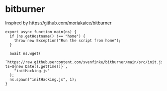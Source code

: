 # bitburner

Inspired by https://github.com/moriakaice/bitburner

```
export async function main(ns) {
  if (ns.getHostname() !== "home") {
    throw new Exception("Run the script from home");
  }

  await ns.wget(
    `https://raw.githubusercontent.com/svenfinke/bitburner/main/src/init.js?ts=${new Date().getTime()}`,
    "initHacking.js"
  );
  ns.spawn("initHacking.js", 1);
}
```
